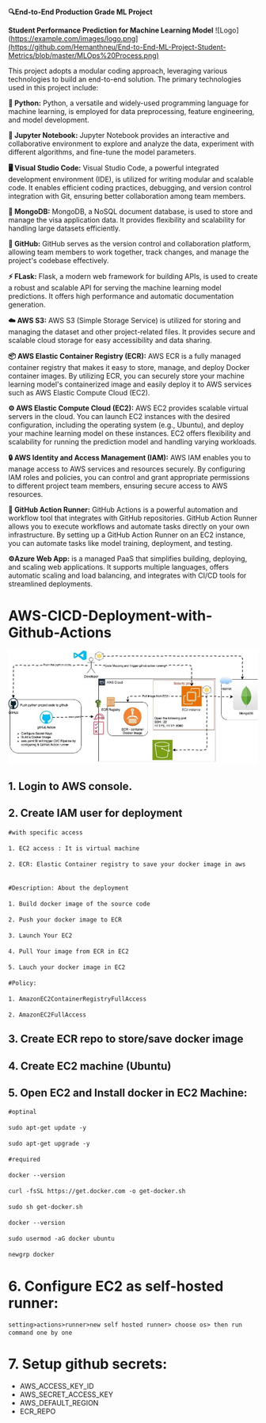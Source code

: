 **🔍End-to-End Production Grade ML Project**

**Student Performance Prediction for Machine Learning Model**
![Logo](https://example.com/images/logo.png](https://github.com/Hemanthneu/End-to-End-ML-Project-Student-Metrics/blob/master/MLOps%20Process.png)

This project adopts a modular coding approach, leveraging various technologies to build an end-to-end solution. The primary technologies used in this project include:

**🐍 Python:** Python, a versatile and widely-used programming language for machine learning, is employed for data preprocessing, feature engineering, and model development.

**📓 Jupyter Notebook:** Jupyter Notebook provides an interactive and collaborative environment to explore and analyze the data, experiment with different algorithms, and fine-tune the model parameters.

**🖥️ Visual Studio Code:** Visual Studio Code, a powerful integrated development environment (IDE), is utilized for writing modular and scalable code. It enables efficient coding practices, debugging, and version control integration with Git, ensuring better collaboration among team members.

**🍃 MongoDB:** MongoDB, a NoSQL document database, is used to store and manage the visa application data. It provides flexibility and scalability for handling large datasets efficiently.

**🐙 GitHub:** GitHub serves as the version control and collaboration platform, allowing team members to work together, track changes, and manage the project's codebase effectively.

**⚡ FLask:** Flask, a modern web framework for building APIs, is used to create a robust and scalable API for serving the machine learning model predictions. It offers high performance and automatic documentation generation.

**☁️ AWS S3:** AWS S3 (Simple Storage Service) is utilized for storing and managing the dataset and other project-related files. It provides secure and scalable cloud storage for easy accessibility and data sharing.

**📦 AWS Elastic Container Registry (ECR):** AWS ECR is a fully managed container registry that makes it easy to store, manage, and deploy Docker container images. By utilizing ECR, you can securely store your machine learning model's containerized image and easily deploy it to AWS services such as AWS Elastic Compute Cloud (EC2).

**⚙️ AWS Elastic Compute Cloud (EC2):** AWS EC2 provides scalable virtual servers in the cloud. You can launch EC2 instances with the desired configuration, including the operating system (e.g., Ubuntu), and deploy your machine learning model on these instances. EC2 offers flexibility and scalability for running the prediction model and handling varying workloads.

**🔒 AWS Identity and Access Management (IAM):** AWS IAM enables you to manage access to AWS services and resources securely. By configuring IAM roles and policies, you can control and grant appropriate permissions to different project team members, ensuring secure access to AWS resources.

**🏃 GitHub Action Runner:** GitHub Actions is a powerful automation and workflow tool that integrates with GitHub repositories. GitHub Action Runner allows you to execute workflows and automate tasks directly on your own infrastructure. By setting up a GitHub Action Runner on an EC2 instance, you can automate tasks like model training, deployment, and testing.

**⚙️Azure Web App:** is a managed PaaS that simplifies building, deploying, and scaling web applications. It supports multiple languages, offers automatic scaling and load balancing, and integrates with CI/CD tools for streamlined deployments.

# AWS-CICD-Deployment-with-Github-Actions
![Logo](https://github.com/Hemanthneu/End-to-End-ML-Project-Student-Metrics/blob/master/US%20VISA%20AWS%20Architechture%20Deployment.jpg)
## 1. Login to AWS console.

## 2. Create IAM user for deployment

    #with specific access

    1. EC2 access : It is virtual machine

    2. ECR: Elastic Container registry to save your docker image in aws


    #Description: About the deployment

    1. Build docker image of the source code

    2. Push your docker image to ECR

    3. Launch Your EC2

    4. Pull Your image from ECR in EC2

    5. Lauch your docker image in EC2

    #Policy:

    1. AmazonEC2ContainerRegistryFullAccess

    2. AmazonEC2FullAccess

## 3. Create ECR repo to store/save docker image

## 4. Create EC2 machine (Ubuntu)

## 5. Open EC2 and Install docker in EC2 Machine:

    #optinal

    sudo apt-get update -y

    sudo apt-get upgrade -y

    #required

    docker --version

    curl -fsSL https://get.docker.com -o get-docker.sh

    sudo sh get-docker.sh

    docker --version

    sudo usermod -aG docker ubuntu

    newgrp docker

# 6. Configure EC2 as self-hosted runner:

    setting>actions>runner>new self hosted runner> choose os> then run command one by one

# 7. Setup github secrets:

- AWS_ACCESS_KEY_ID
- AWS_SECRET_ACCESS_KEY
- AWS_DEFAULT_REGION
- ECR_REPO
